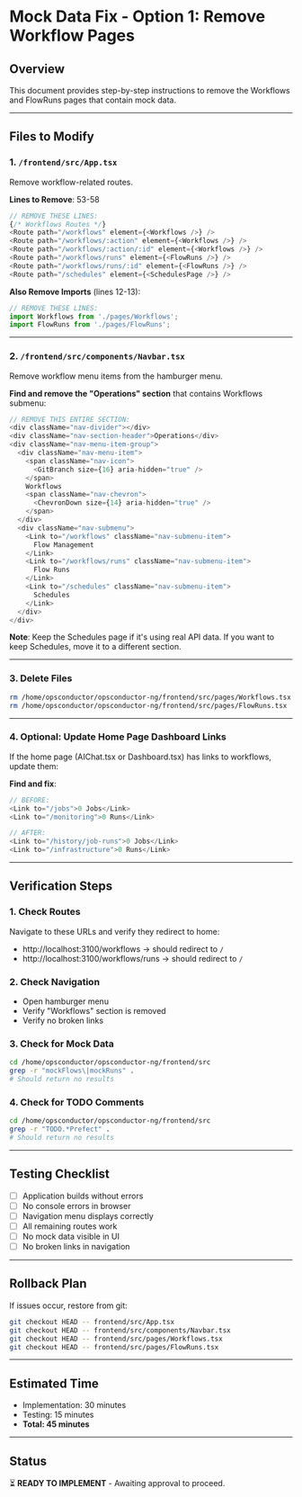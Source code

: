 # Mock Data Fix - Option 1: Remove Workflow Pages

## Overview
This document provides step-by-step instructions to remove the Workflows and FlowRuns pages that contain mock data.

---

## Files to Modify

### 1. `/frontend/src/App.tsx`
Remove workflow-related routes.

**Lines to Remove**: 53-58

```typescript
// REMOVE THESE LINES:
{/* Workflows Routes */}
<Route path="/workflows" element={<Workflows />} />
<Route path="/workflows/:action" element={<Workflows />} />
<Route path="/workflows/:action/:id" element={<Workflows />} />
<Route path="/workflows/runs" element={<FlowRuns />} />
<Route path="/workflows/runs/:id" element={<FlowRuns />} />
<Route path="/schedules" element={<SchedulesPage />} />
```

**Also Remove Imports** (lines 12-13):
```typescript
// REMOVE THESE LINES:
import Workflows from './pages/Workflows';
import FlowRuns from './pages/FlowRuns';
```

---

### 2. `/frontend/src/components/Navbar.tsx`
Remove workflow menu items from the hamburger menu.

**Find and remove the "Operations" section** that contains Workflows submenu:

```typescript
// REMOVE THIS ENTIRE SECTION:
<div className="nav-divider"></div>
<div className="nav-section-header">Operations</div>
<div className="nav-menu-item-group">
  <div className="nav-menu-item">
    <span className="nav-icon">
      <GitBranch size={16} aria-hidden="true" />
    </span>
    Workflows
    <span className="nav-chevron">
      <ChevronDown size={14} aria-hidden="true" />
    </span>
  </div>
  <div className="nav-submenu">
    <Link to="/workflows" className="nav-submenu-item">
      Flow Management
    </Link>
    <Link to="/workflows/runs" className="nav-submenu-item">
      Flow Runs
    </Link>
    <Link to="/schedules" className="nav-submenu-item">
      Schedules
    </Link>
  </div>
</div>
```

**Note**: Keep the Schedules page if it's using real API data. If you want to keep Schedules, move it to a different section.

---

### 3. Delete Files

```bash
rm /home/opsconductor/opsconductor-ng/frontend/src/pages/Workflows.tsx
rm /home/opsconductor/opsconductor-ng/frontend/src/pages/FlowRuns.tsx
```

---

### 4. Optional: Update Home Page Dashboard Links

If the home page (AIChat.tsx or Dashboard.tsx) has links to workflows, update them:

**Find and fix**:
```typescript
// BEFORE:
<Link to="/jobs">0 Jobs</Link>
<Link to="/monitoring">0 Runs</Link>

// AFTER:
<Link to="/history/job-runs">0 Jobs</Link>
<Link to="/infrastructure">0 Runs</Link>
```

---

## Verification Steps

### 1. Check Routes
Navigate to these URLs and verify they redirect to home:
- http://localhost:3100/workflows → should redirect to `/`
- http://localhost:3100/workflows/runs → should redirect to `/`

### 2. Check Navigation
- Open hamburger menu
- Verify "Workflows" section is removed
- Verify no broken links

### 3. Check for Mock Data
```bash
cd /home/opsconductor/opsconductor-ng/frontend/src
grep -r "mockFlows\|mockRuns" .
# Should return no results
```

### 4. Check for TODO Comments
```bash
cd /home/opsconductor/opsconductor-ng/frontend/src
grep -r "TODO.*Prefect" .
# Should return no results
```

---

## Testing Checklist

- [ ] Application builds without errors
- [ ] No console errors in browser
- [ ] Navigation menu displays correctly
- [ ] All remaining routes work
- [ ] No mock data visible in UI
- [ ] No broken links in navigation

---

## Rollback Plan

If issues occur, restore from git:
```bash
git checkout HEAD -- frontend/src/App.tsx
git checkout HEAD -- frontend/src/components/Navbar.tsx
git checkout HEAD -- frontend/src/pages/Workflows.tsx
git checkout HEAD -- frontend/src/pages/FlowRuns.tsx
```

---

## Estimated Time
- Implementation: 30 minutes
- Testing: 15 minutes
- **Total: 45 minutes**

---

## Status
⏳ **READY TO IMPLEMENT** - Awaiting approval to proceed.
